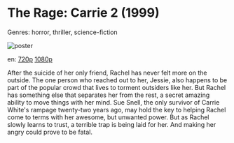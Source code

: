 # The Rage: Carrie 2 (1999)

Genres: horror, thriller, science-fiction

![poster](http://image.tmdb.org/t/p/w500/hW82RCgBkup7nWjd4foZNevLSmu.jpg)

en:
  [720p](magnet:?xt=urn:btih:ed095d6cde8e71cfb48bb91504872cb753898fff&dn=The+Rage%3A+Carrie+2+%281999%29+720p+BrRip+x264+-+YIFY&tr=udp%3A%2F%2Ftracker.openbittorrent.com%3A80%2Fannounce&tr=udp%3A%2F%2Fglotorrents.pw%3A6969%2Fannounce&tr=udp%3A%2F%2Ftracker.openbittorrent.com%3A80%2Fannounce&tr=udp%3A%2F%2Ftracker.opentrackr.org%3A1337%2Fannounce&tr=udp%3A%2F%2Fzer0day.to%3A1337%2Fannounce&tr=udp%3A%2F%2Ftracker.coppersurfer.tk%3A6969%2Fannounce)
  [1080p](magnet:?xt=urn:btih:8162e3839482f4cb457802f3d7ab9fc5cca4b253&dn=The+Rage%3A+Carrie+2+%281999%29+1080p+BrRip+x264+-+YIFY&tr=udp%3A%2F%2Ftracker.openbittorrent.com%3A80%2Fannounce&tr=udp%3A%2F%2Fglotorrents.pw%3A6969%2Fannounce&tr=udp%3A%2F%2Ftracker.openbittorrent.com%3A80%2Fannounce&tr=udp%3A%2F%2Ftracker.opentrackr.org%3A1337%2Fannounce&tr=udp%3A%2F%2Fzer0day.to%3A1337%2Fannounce&tr=udp%3A%2F%2Ftracker.coppersurfer.tk%3A6969%2Fannounce)
  


After the suicide of her only friend, Rachel has never felt more on the outside. The one person who reached out to her, Jessie, also happens to be part of the popular crowd that lives to torment outsiders like her. But Rachel has something else that separates her from the rest, a secret amazing ability to move things with her mind. Sue Snell, the only survivor of Carrie White's rampage twenty-two years ago, may hold the key to helping Rachel come to terms with her awesome, but unwanted power. But as Rachel slowly learns to trust, a terrible trap is being laid for her. And making her angry could prove to be fatal.
